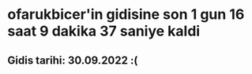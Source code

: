 # ofarukbicer'in gidisine son 1 gun 16 saat 9 dakika 37 saniye kaldi

## Gidis tarihi: 30.09.2022 :(